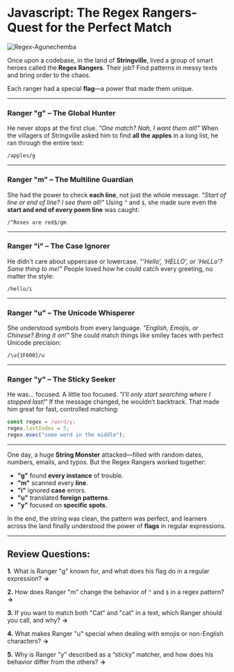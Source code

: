 # Javascript: The Regex Rangers- Quest for the Perfect Match

![Regex-Agunechemba](https://agunechembaekene.wordpress.com/wp-content/uploads/2025/05/imagine_a_colorful_cartoon_style_digital_illustration_of.jpeg)


Once upon a codebase, in the land of **Stringville**, lived a group of smart heroes called the **Regex Rangers**. Their job? Find patterns in messy texts and bring order to the chaos.

Each ranger had a special **flag**—a power that made them unique.

---

### Ranger "g" – The Global Hunter

He never stops at the first clue.
*"One match? Nah, I want them all!"*
When the villagers of Stringville asked him to find **all the apples** in a long list, he ran through the entire text:

```regex
/apples/g
```

---

### Ranger "m" – The Multiline Guardian

She had the power to check **each line**, not just the whole message.
*"Start of line or end of line? I see them all!"*
Using `^` and `$`, she made sure even the **start and end of every poem line** was caught:

```regex
/^Roses are red$/gm
```

---

### Ranger "i" – The Case Ignorer

He didn’t care about uppercase or lowercase.
*"‘Hello’, ‘HELLO’, or ‘HeLLo’? Same thing to me!"*
People loved how he could catch every greeting, no matter the style:

```regex
/hello/i
```

---

### Ranger "u" – The Unicode Whisperer

She understood symbols from every language.
*"English, Emojis, or Chinese? Bring it on!"*
She could match things like smiley faces with perfect Unicode precision:

```regex
/\u{1F600}/u
```

---

### Ranger "y" – The Sticky Seeker

He was... focused. A little too focused.
*"I'll only start searching where I stopped last!"*
If the message changed, he wouldn’t backtrack. That made him great for fast, controlled matching:

```javascript
const regex = /word/y;
regex.lastIndex = 5;
regex.exec("some word in the middle");
```

---

One day, a huge **String Monster** attacked—filled with random dates, numbers, emails, and typos. But the Regex Rangers worked together:

* **"g"** found **every instance** of trouble.
* **"m"** scanned every **line**.
* **"i"** ignored **case** errors.
* **"u"** translated **foreign patterns**.
* **"y"** focused on **specific spots**.

In the end, the string was clean, the pattern was perfect, and learners across the land finally understood the power of **flags** in regular expressions.

---

## Review Questions:


**1.** What is Ranger "g" known for, and what does his flag do in a regular expression?
**→**

**2.** How does Ranger "m" change the behavior of `^` and `$` in a regex pattern?
**→**

**3.** If you want to match both "Cat" and "cat" in a text, which Ranger should you call, and why?
**→**

**4.** What makes Ranger "u" special when dealing with emojis or non-English characters?
**→**

**5.** Why is Ranger "y" described as a “sticky” matcher, and how does his behavior differ from the others?
**→**
